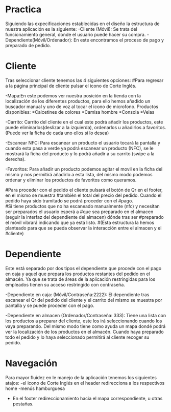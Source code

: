 # Practica
Siguiendo las expecificaciones establecidas en el diseño la estructura de nuestra aplicación es la siguiente:
-Cliente (Móvil): Se trata del funcionamiento general, donde el usuario puede hacer su compra.
-Dependiente(Móvil/Ordenador): En este encontramos el proceso de pago y preparado de pedido.

# Cliente
Tras seleccionar cliente tenemos las 4 siguientes opciones:
#Para regresar a la página principal de cliente pulsar el icono de Corte Inglés.

-Mapa:En este podemos ver nuestra posición en la tienda con la localización de los diferentes productos, para ello hemos añadido un buscador manual y uno  de voz al tocar el icono de microfono. 
Productos disponibles:
*Calcetines de colores
*Camisa hombre
*Consola
*Velas

-Carrito: Carrito del cliente en el cual este podrá añadir los productos, este puede eliminarlos(deslizar a la izquierda), ordenarlos u añadirlos a favoritos. (Puede ver la ficha de cada uno ellos si lo desea)

-Escanear NFC: Para escanear un producto el usuario tocará la pantalla y cuando esta pasa a verde ya podrá escanear un producto (NFC), se le mostrará la ficha del producto y lo podrá añadir a su carrito (swipe a la derecha).

-Favoritos: Para añadir un producto podemos agitar el movil en la ficha del mismo y nos permitirá añadirlo a esta lista, del mismo modo podemos ordenar y eliminar los productos de favoritos como queramos.

#Para proceder con el pedido el cliente pulsará el botón de Qr en el footer, en el mismo se muestra #también el total del precio del pedido. Cuando el pedido haya sido tramitado se podrá proceder con el #pago.  
#Si tiene productos que no ha escaneado manualmente (nfc) y necesitan ser preparados el usuario esperá a #que sea preparado en el almacen (seguir la interfaz del dependiente del almacen) dónde tras ser #preparado el móvil vibrará indicando que ya está listo.
#(Esta estructura la hemos planteado para que se pueda observar la interacción entre el almacen y el #cliente)

# Dependiente
Este está separado por dos tipos el dependiente que procede con el pago en caja y aquel que prepara los productos restantes del pedido en el almacén. Ya que se trata de áreas de  la aplicación restringidas para los empleados tienen su acceso restringido con contraseña.

-Dependiente en caja: (Móvil/Contraseña:2222): El dependiente tras escanear el Qr del pedido del cliente y el carrito del mismo se muestra por pantalla  y se puede proceder con el pago.

-Dependiente en almacen (Ordenador/Contraseña: 333): Tiene una lista con los productos a preparar del cliente, este los irá seleccionando cuando los vaya preparando. Del mismo modo tiene como ayuda un mapa dondé podrá ver la localización de los productos en el almacén. Cuando haya preparado todo el pedido y lo haya seleccionado permitirá al cliente recoger su pedido. 

# Navegación
Para mayor fluidez en le manejo de la aplicación tenemos los siguientes atajos: 
-el icono de Corte Inglés en el header redirecciona a los respectivos home
-menús hamburguesa
- En el footer redireccionamiento hacia el  mapa correspondiente, u otras pestañas.